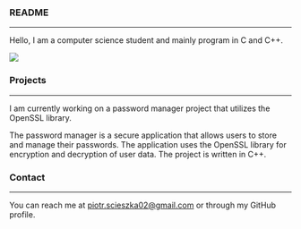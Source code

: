 
### README
---
Hello, I am a computer science student and mainly program in C and C++.


![](http://i.imgur.com/OUkLi.gif)

### Projects
---
I am currently working on a password manager project that utilizes the OpenSSL library.

The password manager is a secure application that allows users to store and manage their passwords. The application uses the OpenSSL library for encryption and decryption of user data. The project is written in C++.

### Contact
---
You can reach me at piotr.scieszka02@gmail.com or through my GitHub profile.
